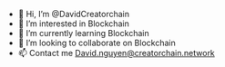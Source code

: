 - 👋 Hi, I’m @DavidCreatorchain
- 👀 I’m interested in Blockchain
- 🌱 I’m currently learning Blockchain
- 💞️ I’m looking to collaborate on Blockchain
- 📫 Contact me David.nguyen@creatorchain.network

<!---
DavidCreatorchain/DavidCreatorchain is a ✨ special ✨ repository because its `README.md` (this file) appears on your GitHub profile.
You can click the Preview link to take a look at your changes.
--->
